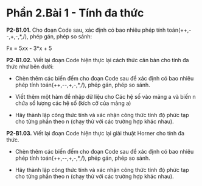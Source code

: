 
# Phần 2.Bài 1 - Tính đa thức


**P2-B1.01.** Cho đoạn Code sau, xác định có bao nhiêu phép tính toán(++,--,+,-,*,/), phép gán, phép so sánh: 

Fx = 5*x*x - 3*x + 5 

 

**P2-B1.02.** Viết lại đoạn Code hiện thực lại cách thức căn bản cho tính đa thức như bên dưới: 

 

 

- Chèn thêm các biến đếm cho đoạn Code sau để xác định có bao nhiêu phép tính toán(++,--,+,-,*,/), phép gán, phép so sánh.   

- Viết thêm một hàm để nhập dữ liệu cho Các hệ số vào mảng a và biến n chứa số lượng các hệ số (kích cỡ của mảng a)   

- Hãy thành lập công thức tính và  xác nhận công thức tính độ phức tạp cho từng phần theo n (chạy thử với các trường hợp khác nhau).   

 
  
**P2-B1.03.** Viết lại đoạn Code hiện thực lại giải thuật Horner cho tính đa thức.   

- Chèn thêm các biến đếm cho đoạn Code sau để xác định có bao nhiêu phép tính toán(++,--,+,-,*,/), phép gán, phép so sánh.   

- Hãy thành lập công thức tính và  xác nhận công thức tính độ phức tạp cho từng phần theo n (chạy thử với các trường hợp khác nhau).   

 
